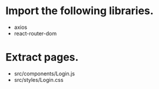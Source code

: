 # Import the following libraries.
* axios
* react-router-dom

# Extract pages.
* src/components/Login.js
* src/styles/Login.css
